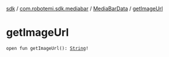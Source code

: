 [sdk](../../index.md) / [com.robotemi.sdk.mediabar](../index.md) / [MediaBarData](index.md) / [getImageUrl](./get-image-url.md)

# getImageUrl

`open fun getImageUrl(): `[`String`](https://kotlinlang.org/api/latest/jvm/stdlib/kotlin/-string/index.html)`!`